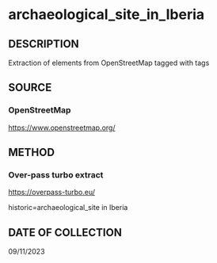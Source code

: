 # archaeological_site_in_Iberia

## DESCRIPTION
Extraction of elements from OpenStreetMap tagged with tags

## SOURCE 
### OpenStreetMap
https://www.openstreetmap.org/

## METHOD
### Over-pass turbo extract
https://overpass-turbo.eu/

historic=archaeological_site in Iberia

## DATE OF COLLECTION
09/11/2023
